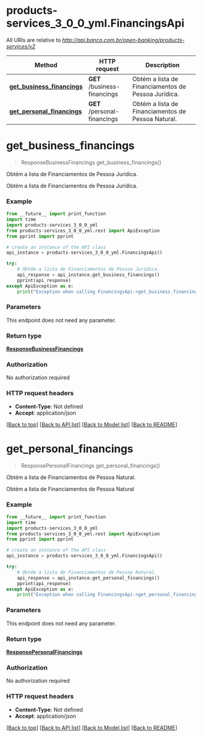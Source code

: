 # products-services_3_0_0_yml.FinancingsApi

All URIs are relative to *http://api.banco.com.br/open-banking/products-services/v2*

Method | HTTP request | Description
------------- | ------------- | -------------
[**get_business_financings**](FinancingsApi.md#get_business_financings) | **GET** /business-financings | Obtém a lista de Financiamentos de Pessoa Jurídica.
[**get_personal_financings**](FinancingsApi.md#get_personal_financings) | **GET** /personal-financings | Obtém a lista de Financiamentos de Pessoa Natural.

# **get_business_financings**
> ResponseBusinessFinancings get_business_financings()

Obtém a lista de Financiamentos de Pessoa Jurídica.

Obtém a lista de Financiamentos de Pessoa Jurídica.

### Example
```python
from __future__ import print_function
import time
import products-services_3_0_0_yml
from products-services_3_0_0_yml.rest import ApiException
from pprint import pprint

# create an instance of the API class
api_instance = products-services_3_0_0_yml.FinancingsApi()

try:
    # Obtém a lista de Financiamentos de Pessoa Jurídica.
    api_response = api_instance.get_business_financings()
    pprint(api_response)
except ApiException as e:
    print("Exception when calling FinancingsApi->get_business_financings: %s\n" % e)
```

### Parameters
This endpoint does not need any parameter.

### Return type

[**ResponseBusinessFinancings**](ResponseBusinessFinancings.md)

### Authorization

No authorization required

### HTTP request headers

 - **Content-Type**: Not defined
 - **Accept**: application/json

[[Back to top]](#) [[Back to API list]](../README.md#documentation-for-api-endpoints) [[Back to Model list]](../README.md#documentation-for-models) [[Back to README]](../README.md)

# **get_personal_financings**
> ResponsePersonalFinancings get_personal_financings()

Obtém a lista de Financiamentos de Pessoa Natural.

Obtém a lista de Financiamentos de Pessoa Natural

### Example
```python
from __future__ import print_function
import time
import products-services_3_0_0_yml
from products-services_3_0_0_yml.rest import ApiException
from pprint import pprint

# create an instance of the API class
api_instance = products-services_3_0_0_yml.FinancingsApi()

try:
    # Obtém a lista de Financiamentos de Pessoa Natural.
    api_response = api_instance.get_personal_financings()
    pprint(api_response)
except ApiException as e:
    print("Exception when calling FinancingsApi->get_personal_financings: %s\n" % e)
```

### Parameters
This endpoint does not need any parameter.

### Return type

[**ResponsePersonalFinancings**](ResponsePersonalFinancings.md)

### Authorization

No authorization required

### HTTP request headers

 - **Content-Type**: Not defined
 - **Accept**: application/json

[[Back to top]](#) [[Back to API list]](../README.md#documentation-for-api-endpoints) [[Back to Model list]](../README.md#documentation-for-models) [[Back to README]](../README.md)

